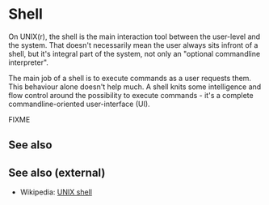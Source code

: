 # Shell

On UNIX(r), the shell is the main interaction tool between the
user-level and the system. That doesn\'t necessarily mean the user
always sits infront of a shell, but it's integral part of the system,
not only an \"optional commandline interpreter\".

The main job of a shell is to execute commands as a user requests them.
This behaviour alone doesn\'t help much. A shell knits some intelligence
and flow control around the possibility to execute commands - it's a
complete commandline-oriented user-interface (UI).

FIXME

## See also

## See also (external)

-   Wikipedia: [UNIX shell](http://en.wikipedia.org/wiki/Unix_shell)

